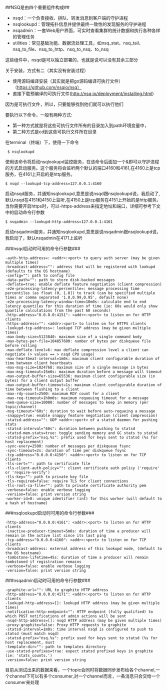 ##NSQ是由四个重要组件构成##

* nsqd：一个负责接收、排队、转发消息到客户端的守护进程
* nsqlookupd：管理拓扑信息并提供最终一致性的发现服务的守护进程
* nsqadmin：一套Web用户界面，可实时查看集群的统计数据和执行各种各样的管理任务
* utilities：常见基础功能、数据流处理工具，如nsq_stat、nsq_tail、nsq_to_file、nsq_to_http、nsq_to_nsq、to_nsq

这些组件中，nsqd是可以独立部署的，也就是说可以没有其余三部分

关于安装，方式有二（其实没有安装过程）

* 使用源码编译安装（其实就是把go源码编译可执行文件）（https://github.com/nsqio/nsq）
* 直接下载预编译的可执行文件(http://nsq.io/deployment/installing.html)

因为是可执行文件，所以，只要能够找到他们就可以执行他们

要执行以下命令，一般有两种方式:

 * 第一种方式就是将这些可执行文件所有的目录加入到path环境变量中，
 * 第二种方式是cd到这些可执行文件所在目录

在terminal（终端）下，使用一下命令

```
 $ nsqlookupd 
```
使用该命令将启动nsqlookupd监控服务，在该命令后面加一个&即可以守护进程的方式启动服务。这个服务将会监听两个默认的端口4160和4161,在4160上是tcp服务，在4161上开启的是http服务。

```
$ nsqd --lookupd-tcp-address=127.0.0.1:4160
```

启动nsqd服务，并通知nsqlookupd,意思是说nsqd跟nsqlookupd说，我启动了,默认nsqd在4151和4150上监听,在4150上是tcp服务在4151上开始的是http服务。当你需要开启https时，可以-https-address来指定地址和端口，详细可参考下文中的启动命令行参数

```
$ nsqadmin --lookupd-http-address=127.0.0.1:4161

```
启动nsqadmin服务，并通知nsqlookupd,意思是说nsqadmin跟nsqlookupd说，我启动了，默认nsqadmin在4171上监听

###nsqd启动时可用的命令行参数###

```
-auth-http-address=: <addr>:<port> to query auth server (may be given multiple times)
-broadcast-address="": address that will be registered with lookupd (defaults to the OS hostname)
-config="": path to config file
-data-path="": path to store disk-backed messages
-deflate=true: enable deflate feature negotiation (client compression)
-e2e-processing-latency-percentile=: message processing time percentiles (as float (0, 1.0]) to track (can be specified multiple times or comma separated '1.0,0.99,0.95', default none)
-e2e-processing-latency-window-time=10m0s: calculate end to end latency quantiles for this duration of time (ie: 60s would only show quantile calculations from the past 60 seconds)
-http-address="0.0.0.0:4151": <addr>:<port> to listen on for HTTP clients
-https-address="": <addr>:<port> to listen on for HTTPS clients
-lookupd-tcp-address=: lookupd TCP address (may be given multiple times)
-max-body-size=5123840: maximum size of a single command body
-max-bytes-per-file=104857600: number of bytes per diskqueue file before rolling
-max-deflate-level=6: max deflate compression level a client can negotiate (> values == > nsqd CPU usage)
-max-heartbeat-interval=1m0s: maximum client configurable duration of time between client heartbeats
-max-msg-size=1024768: maximum size of a single message in bytes
-max-msg-timeout=15m0s: maximum duration before a message will timeout
-max-output-buffer-size=65536: maximum client configurable size (in bytes) for a client output buffer
-max-output-buffer-timeout=1s: maximum client configurable duration of time between flushing to a client
-max-rdy-count=2500: maximum RDY count for a client
-max-req-timeout=1h0m0s: maximum requeuing timeout for a message
-mem-queue-size=10000: number of messages to keep in memory (per topic/channel)
-msg-timeout="60s": duration to wait before auto-requeing a message
-snappy=true: enable snappy feature negotiation (client compression)
-statsd-address="": UDP <addr>:<port> of a statsd daemon for pushing stats
-statsd-interval="60s": duration between pushing to statsd
-statsd-mem-stats=true: toggle sending memory and GC stats to statsd
-statsd-prefix="nsq.%s": prefix used for keys sent to statsd (%s for host replacement)
-sync-every=2500: number of messages per diskqueue fsync
-sync-timeout=2s: duration of time per diskqueue fsync
-tcp-address="0.0.0.0:4150": <addr>:<port> to listen on for TCP clients
-tls-cert="": path to certificate file
-tls-client-auth-policy="": client certificate auth policy ('require' or 'require-verify')
-tls-key="": path to private key file
-tls-required=false: require TLS for client connections
-tls-root-ca-file="": path to private certificate authority pem
-verbose=false: enable verbose logging
-version=false: print version string
-worker-id=0: unique identifier (int) for this worker (will default to a hash of hostname)

```

###nsqlookupd启动时可用的命令行参数###
```
-http-address="0.0.0.0:4161": <addr>:<port> to listen on for HTTP clients
-inactive-producer-timeout=5m0s: duration of time a producer will remain in the active list since its last ping
-tcp-address="0.0.0.0:4160": <addr>:<port> to listen on for TCP clients
-broadcast-address: external address of this lookupd node, (default to the OS hostname)
-tombstone-lifetime=45s: duration of time a producer will remain tombstoned if registration remains
-verbose=false: enable verbose logging
-version=false: print version string

```

###nsqadmin启动时可用的命令行参数###

```
-graphite-url="": URL to graphite HTTP address
-http-address="0.0.0.0:4171": <addr>:<port> to listen on for HTTP clients
-lookupd-http-address=[]: lookupd HTTP address (may be given multiple times)
-notification-http-endpoint="": HTTP endpoint (fully qualified) to which POST notifications of admin actions will be sent
-nsqd-http-address=[]: nsqd HTTP address (may be given multiple times)
-proxy-graphite=false: Proxy HTTP requests to graphite
-statsd-interval=1m0s: time interval nsqd is configured to push to statsd (must match nsqd)
-statsd-prefix="nsq.%s": prefix used for keys sent to statsd (%s for host replacement, must
-template-dir="": path to templates directory
-use-statsd-prefixes=true: expect statsd prefixed keys in graphite (ie: 'stats_counts.')
-version=false: print version string

```



目前从测试出来的数据来看，一个topic会同时将数据同步发布给各个channel,一个channel下可以有多个consumer,对一个channel而言，一条消息只会交给一个consumer来处理


